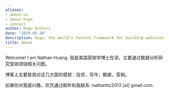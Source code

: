 ```yaml
---
aliases:
- about-us
- about-hugo
- contact
author: Hugo Authors
date: "2019-02-28"
description: Hugo, the world’s fastest framework for building websites
title: About
---
```


Welcome! I am Nathan Huang. 我是美国营销学博士在读，主要通过数据分析研究营销领域相关问题。

博客上主要是我对这几方面的感想：投资，写作，数据，营销。

如果你对我感兴趣，欢饮通过邮件和我联系: nathanhz2013 [at] gmail.com.


